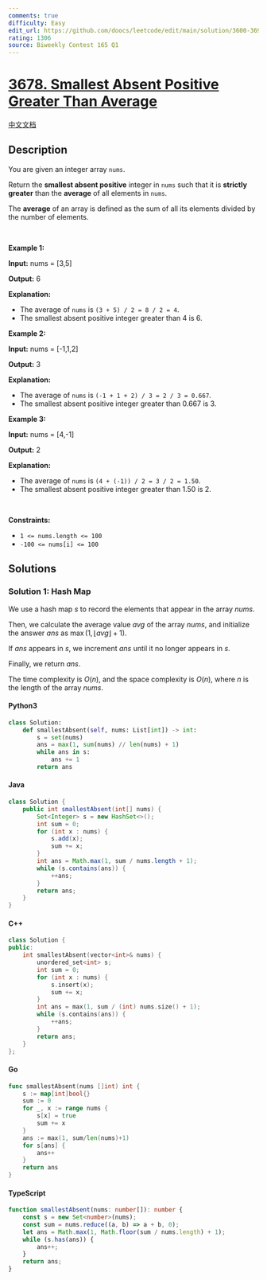 ```yaml
---
comments: true
difficulty: Easy
edit_url: https://github.com/doocs/leetcode/edit/main/solution/3600-3699/3678.Smallest%20Absent%20Positive%20Greater%20Than%20Average/README_EN.md
rating: 1306
source: Biweekly Contest 165 Q1
---
```


<!-- problem:start -->

# [3678. Smallest Absent Positive Greater Than Average](https://leetcode.com/problems/smallest-absent-positive-greater-than-average)

[中文文档](/solution/3600-3699/3678.Smallest%20Absent%20Positive%20Greater%20Than%20Average/README.md)

## Description

<!-- description:start -->

<p>You are given an integer array <code>nums</code>.</p>

<p>Return the <strong>smallest absent positive</strong> integer in <code>nums</code> such that it is <strong>strictly greater</strong> than the <strong>average</strong> of all elements in <code>nums</code>.</p>
The <strong>average</strong> of an array is defined as the sum of all its elements divided by the number of elements.
<p>&nbsp;</p>
<p><strong class="example">Example 1:</strong></p>

<div class="example-block">
<p><strong>Input:</strong> <span class="example-io">nums = [3,5]</span></p>

<p><strong>Output:</strong> <span class="example-io">6</span></p>

<p><strong>Explanation:</strong></p>

<ul>
	<li>The average of <code>nums</code> is <code>(3 + 5) / 2 = 8 / 2 = 4</code>.</li>
	<li>The smallest absent positive integer greater than 4 is 6.</li>
</ul>
</div>

<p><strong class="example">Example 2:</strong></p>

<div class="example-block">
<p><strong>Input:</strong> <span class="example-io">nums = [-1,1,2]</span></p>

<p><strong>Output:</strong> <span class="example-io">3</span></p>

<p><strong>Explanation:</strong></p>

<ul>
	<li>​​​​​​​The average of <code>nums</code> is <code>(-1 + 1 + 2) / 3 = 2 / 3 = 0.667</code>.</li>
	<li>The smallest absent positive integer greater than 0.667 is 3.</li>
</ul>
</div>

<p><strong class="example">Example 3:</strong></p>

<div class="example-block">
<p><strong>Input:</strong> <span class="example-io">nums = [4,-1]</span></p>

<p><strong>Output:</strong> <span class="example-io">2</span></p>

<p><strong>Explanation:</strong></p>

<ul>
	<li>The average of <code>nums</code> is <code>(4 + (-1)) / 2 = 3 / 2 = 1.50</code>.</li>
	<li>The smallest absent positive integer greater than 1.50 is 2.</li>
</ul>
</div>

<p>&nbsp;</p>
<p><strong>Constraints:</strong></p>

<ul>
	<li><code>1 &lt;= nums.length &lt;= 100</code></li>
	<li><code>-100 &lt;= nums[i] &lt;= 100</code>​​​​​​​</li>
</ul>

<!-- description:end -->

## Solutions

<!-- solution:start -->

### Solution 1: Hash Map

We use a hash map $\textit{s}$ to record the elements that appear in the array $\textit{nums}$.

Then, we calculate the average value $\textit{avg}$ of the array $\textit{nums}$, and initialize the answer $\textit{ans}$ as $\max(1, \lfloor \textit{avg} \rfloor + 1)$.

If $\textit{ans}$ appears in $\textit{s}$, we increment $\textit{ans}$ until it no longer appears in $\textit{s}$.

Finally, we return $\textit{ans}$.

The time complexity is $O(n)$, and the space complexity is $O(n)$, where $n$ is the length of the array $\textit{nums}$.

<!-- tabs:start -->

#### Python3

```python
class Solution:
    def smallestAbsent(self, nums: List[int]) -> int:
        s = set(nums)
        ans = max(1, sum(nums) // len(nums) + 1)
        while ans in s:
            ans += 1
        return ans
```

#### Java

```java
class Solution {
    public int smallestAbsent(int[] nums) {
        Set<Integer> s = new HashSet<>();
        int sum = 0;
        for (int x : nums) {
            s.add(x);
            sum += x;
        }
        int ans = Math.max(1, sum / nums.length + 1);
        while (s.contains(ans)) {
            ++ans;
        }
        return ans;
    }
}
```

#### C++

```cpp
class Solution {
public:
    int smallestAbsent(vector<int>& nums) {
        unordered_set<int> s;
        int sum = 0;
        for (int x : nums) {
            s.insert(x);
            sum += x;
        }
        int ans = max(1, sum / (int) nums.size() + 1);
        while (s.contains(ans)) {
            ++ans;
        }
        return ans;
    }
};
```

#### Go

```go
func smallestAbsent(nums []int) int {
	s := map[int]bool{}
	sum := 0
	for _, x := range nums {
		s[x] = true
		sum += x
	}
	ans := max(1, sum/len(nums)+1)
	for s[ans] {
		ans++
	}
	return ans
}
```

#### TypeScript

```ts
function smallestAbsent(nums: number[]): number {
    const s = new Set<number>(nums);
    const sum = nums.reduce((a, b) => a + b, 0);
    let ans = Math.max(1, Math.floor(sum / nums.length) + 1);
    while (s.has(ans)) {
        ans++;
    }
    return ans;
}
```

<!-- tabs:end -->

<!-- solution:end -->

<!-- problem:end -->
